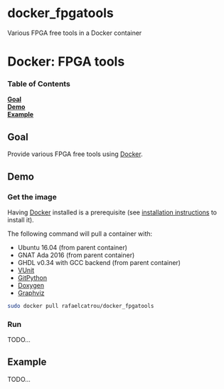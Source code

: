 # docker_fpgatools
Various FPGA free tools in a Docker container

# Docker: FPGA tools

### Table of Contents
**[Goal](#goal)**  
**[Demo](#demo)**  
**[Example](#example)**

## Goal

Provide various FPGA free tools using [Docker](https://www.docker.com/).

## Demo

### Get the image

Having [Docker](https://www.docker.com/) installed is a prerequisite (see [installation instructions](https://docs.docker.com/engine/installation/) to install it).

The following command will pull a container with:
+ Ubuntu 16.04 (from parent container)
+ GNAT Ada 2016 (from parent container)
+ GHDL v0.34 with GCC backend (from parent container)
+ [VUnit](https://github.com/VUnit/vunit)
+ [GitPython](https://github.com/gitpython-developers/GitPython)
+ [Doxygen](http://www.stack.nl/~dimitri/doxygen/)
+ [Graphviz](http://www.graphviz.org/)
```bash
sudo docker pull rafaelcatrou/docker_fpgatools
```

### Run

TODO...

## Example

TODO...